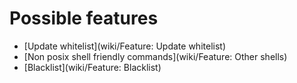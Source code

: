 # Possible features

* [Update whitelist](wiki/Feature: Update whitelist)
* [Non posix shell friendly commands](wiki/Feature: Other shells)
* [Blacklist](wiki/Feature: Blacklist)